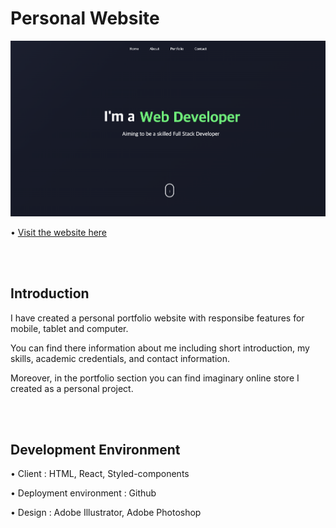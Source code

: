 # Personal Website

![Personal Website](./main.png)

• [Visit the website here](https://junbeomwooo.github.io/)

<br /> <br />
## Introduction
I have created a personal portfolio website with responsibe features for mobile, tablet and computer.

You can find there information about me including short introduction, my skills, academic credentials, and contact information.

Moreover, in the portfolio section you can find imaginary online store I created as a personal project.

<br /> <br />
## Development Environment
• Client : HTML, React, Styled-components

• Deployment environment : Github

• Design : Adobe Illustrator, Adobe Photoshop

<br /> <br />
